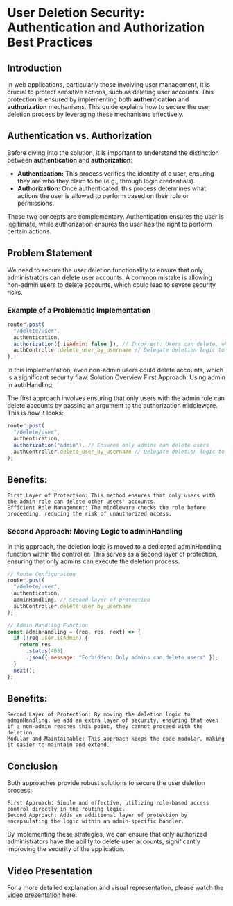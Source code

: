 # User Deletion Security: Authentication and Authorization Best Practices

## Introduction

In web applications, particularly those involving user management, it is crucial to protect sensitive actions, such as deleting user accounts. This protection is ensured by implementing both **authentication** and **authorization** mechanisms. This guide explains how to secure the user deletion process by leveraging these mechanisms effectively.

## Authentication vs. Authorization

Before diving into the solution, it is important to understand the distinction between **authentication** and **authorization**:

- **Authentication:** This process verifies the identity of a user, ensuring they are who they claim to be (e.g., through login credentials).
- **Authorization:** Once authenticated, this process determines what actions the user is allowed to perform based on their role or permissions.

These two concepts are complementary. Authentication ensures the user is legitimate, while authorization ensures the user has the right to perform certain actions.

## Problem Statement

We need to secure the user deletion functionality to ensure that only administrators can delete user accounts. A common mistake is allowing non-admin users to delete accounts, which could lead to severe security risks.

### Example of a Problematic Implementation

```javascript
router.post(
  "/delete/user",
  authentication,
  authorization({ isAdmin: false }), // Incorrect: Users can delete, which is not secure
  authController.delete_user_by_username // Delegate deletion logic to the controller
);
```

In this implementation, even non-admin users could delete accounts, which is a significant security flaw.
Solution Overview
First Approach: Using admin in authHandling

The first approach involves ensuring that only users with the admin role can delete accounts by passing an argument to the authorization middleware. This is how it looks:

```javascript
router.post(
  "/delete/user",
  authentication,
  authorization("admin"), // Ensures only admins can delete users
  authController.delete_user_by_username // Delegate deletion logic to the controller
);
```

## Benefits:

    First Layer of Protection: This method ensures that only users with the admin role can delete other users' accounts.
    Efficient Role Management: The middleware checks the role before proceeding, reducing the risk of unauthorized access.

### Second Approach: Moving Logic to adminHandling

In this approach, the deletion logic is moved to a dedicated adminHandling function within the controller. This serves as a second layer of protection, ensuring that only admins can execute the deletion process.

```javascript
// Route Configuration
router.post(
  "/delete/user",
  authentication,
  adminHandling, // Second layer of protection
  authController.delete_user_by_username
);

// Admin Handling Function
const adminHandling = (req, res, next) => {
  if (!req.user.isAdmin) {
    return res
      .status(403)
      .json({ message: "Forbidden: Only admins can delete users" });
  }
  next();
};
```

## Benefits:

    Second Layer of Protection: By moving the deletion logic to adminHandling, we add an extra layer of security, ensuring that even if a non-admin reaches this point, they cannot proceed with the deletion.
    Modular and Maintainable: This approach keeps the code modular, making it easier to maintain and extend.

## Conclusion

Both approaches provide robust solutions to secure the user deletion process:

    First Approach: Simple and effective, utilizing role-based access control directly in the routing logic.
    Second Approach: Adds an additional layer of protection by encapsulating the logic within an admin-specific handler.

By implementing these strategies, we can ensure that only authorized administrators have the ability to delete user accounts, significantly improving the security of the application.

## Video Presentation

For a more detailed explanation and visual representation, please watch the [video presentation](https://youtu.be/WesGnDKzOy8) here.
